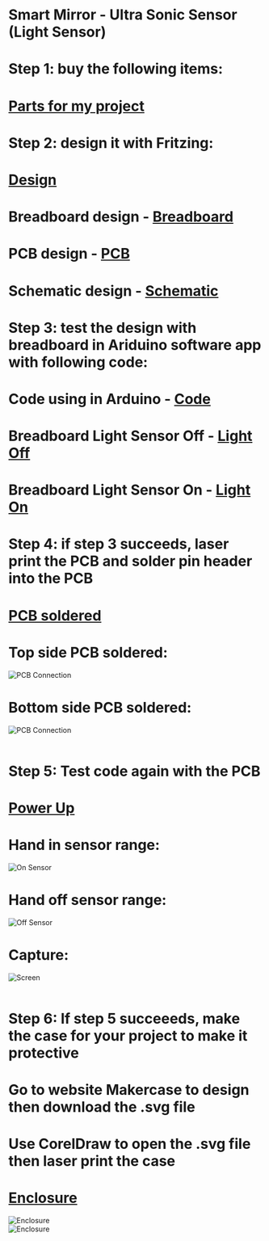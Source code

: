 # Smart Mirror - Ultra Sonic Sensor (Light Sensor)
 
# Step 1: buy the following items:
# [Parts for my project](https://github.com/minhnguyen999/Smart-Mirror/blob/master/documentation/CENG317-PartsForSmartMirror.xlsx)<br>

# Step 2: design it with Fritzing:
# [Design](https://github.com/minhnguyen999/Smart-Mirror/blob/master/documentation/TuanMinhNguyen2.fzz)
# Breadboard design - [Breadboard](https://github.com/minhnguyen999/Smart-Mirror/blob/master/documentation/breadboard1.png)
# PCB design - [PCB](https://github.com/minhnguyen999/Smart-Mirror/blob/master/documentation/TuanMinhNguyen_pcbNEW.png)
# Schematic design - [Schematic](https://github.com/minhnguyen999/Smart-Mirror/blob/master/documentation/TuanMinhNguyen_schem1.png)<br>

# Step 3: test the design with breadboard in Ariduino software app with following code:
# Code using in Arduino - [Code](https://github.com/minhnguyen999/Smart-Mirror/blob/master/documentation/arduino%20sensor.docx)
# Breadboard Light Sensor Off - [Light Off](https://github.com/minhnguyen999/Smart-Mirror/blob/master/documentation/IMG_4305.HEIC)
# Breadboard Light Sensor On - [Light On](https://github.com/minhnguyen999/Smart-Mirror/blob/master/documentation/IMG_4309.HEIC)<br>

# Step 4: if step 3 succeeds, laser print the PCB and solder pin header into the PCB 
# [PCB soldered](https://github.com/minhnguyen999/Smart-Mirror/blob/master/documentation/74580334_780354939059517_512763702949183488_n.jpg)
# Top side PCB soldered:
<img src = "documentation/sidetop.jpg" alt = "PCB Connection"><br>
# Bottom side PCB soldered:
<img src = "documentation/sidebottom.jpg" alt = "PCB Connection"><br><br>

# Step 5: Test code again with the PCB
# [Power Up](https://github.com/minhnguyen999/Smart-Mirror/blob/master/documentation/on.jpg)
# Hand in sensor range:
<img src = "documentation/on.jpg" alt = "On Sensor"><br>
# Hand off sensor range:
<img src = "documentation/off.jpg" alt = "Off Sensor"><br>
# Capture:
<img src = "documentation/Capture.PNG" alt = "Screen"><br><br>

# Step 6: If step 5 succeeeds, make the case for your project to make it protective 
# Go to website Makercase to design then download the .svg file
# Use CorelDraw to open the .svg file then laser print the case
# [Enclosure](https://github.com/minhnguyen999/Smart-Mirror/blob/master/documentation/box.cdr)
<img src = "https://github.com/minhnguyen999/Smart-Mirror/blob/master/documentation/76695280_2584352488312784_4169567359196987392_n.jpg" alt = "Enclosure"><br>
<img src = "https://github.com/minhnguyen999/Smart-Mirror/blob/master/documentation/78144317_439658750079834_1033063986876121088_n.jpg" alt = "Enclosure"><br>






